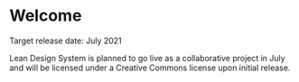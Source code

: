 # Welcome

Target release date: July 2021

Lean Design System is planned to go live as a collaborative project in July and will be licensed under a Creative Commons license upon initial release.
